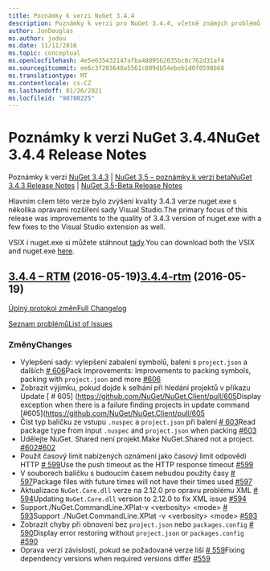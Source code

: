 ```yaml
---
title: Poznámky k verzi NuGet 3.4.4
description: Poznámky k verzi pro NuGet 3.4.4, včetně známých problémů, oprav chyb, přidaných funkcí a chcete odeslat obecnou.
author: JonDouglas
ms.author: jodou
ms.date: 11/11/2016
ms.topic: conceptual
ms.openlocfilehash: 4e5e635432147afba4809562035bc8c762d31af4
ms.sourcegitcommit: ee6c3f203648a5561c809db54ebeb1d0f0598b68
ms.translationtype: MT
ms.contentlocale: cs-CZ
ms.lasthandoff: 01/26/2021
ms.locfileid: "98780225"
---
```

# <a name="nuget-344-release-notes"></a><span data-ttu-id="3aa70-103">Poznámky k verzi NuGet 3.4.4</span><span class="sxs-lookup"><span data-stu-id="3aa70-103">NuGet 3.4.4 Release Notes</span></span>

<span data-ttu-id="3aa70-104">Poznámky k verzi [NuGet 3.4.3](../release-notes/nuget-3.4.3.md)  |  [NuGet 3,5 – poznámky k verzi beta](../release-notes/nuget-3.5-Beta.md)</span><span class="sxs-lookup"><span data-stu-id="3aa70-104">[NuGet 3.4.3 Release Notes](../release-notes/nuget-3.4.3.md) | [NuGet 3.5-Beta Release Notes](../release-notes/nuget-3.5-Beta.md)</span></span>

<span data-ttu-id="3aa70-105">Hlavním cílem této verze bylo zvýšení kvality 3.4.3 verze nuget.exe s několika opravami rozšíření sady Visual Studio.</span><span class="sxs-lookup"><span data-stu-id="3aa70-105">The primary focus of this release was improvements to the quality of 3.4.3 version of nuget.exe with a few fixes to the Visual Studio extension as well.</span></span>

<span data-ttu-id="3aa70-106">VSIX i nuget.exe si můžete stáhnout [tady](https://dist.nuget.org/index.html).</span><span class="sxs-lookup"><span data-stu-id="3aa70-106">You can download both the VSIX and nuget.exe [here](https://dist.nuget.org/index.html).</span></span>

## <a name="344-rtm-2016-05-19"></a><span data-ttu-id="3aa70-107">[3.4.4 – RTM](https://github.com/NuGet/NuGet.Client/tree/3.4.4-rtm) (2016-05-19)</span><span class="sxs-lookup"><span data-stu-id="3aa70-107">[3.4.4-rtm](https://github.com/NuGet/NuGet.Client/tree/3.4.4-rtm) (2016-05-19)</span></span>

[<span data-ttu-id="3aa70-108">Úplný protokol změn</span><span class="sxs-lookup"><span data-stu-id="3aa70-108">Full Changelog</span></span>](https://github.com/NuGet/NuGet.Client/compare/3.5.0-beta-final...3.4.4-rtm)

[<span data-ttu-id="3aa70-109">Seznam problémů</span><span class="sxs-lookup"><span data-stu-id="3aa70-109">List of Issues</span></span>](https://github.com/NuGet/Home/issues?q=is%3Aissue+milestone%3A3.4.4+is%3Aclosed)

### <a name="changes"></a><span data-ttu-id="3aa70-110">Změny</span><span class="sxs-lookup"><span data-stu-id="3aa70-110">Changes</span></span>

- <span data-ttu-id="3aa70-111">Vylepšení sady: vylepšení zabalení symbolů, balení s `project.json` a dalších [ \# 606](https://github.com/NuGet/NuGet.Client/pull/606)</span><span class="sxs-lookup"><span data-stu-id="3aa70-111">Pack Improvements: Improvements to packing symbols, packing with `project.json` and more [\#606](https://github.com/NuGet/NuGet.Client/pull/606)</span></span>
- <span data-ttu-id="3aa70-112">Zobrazit výjimku, pokud dojde k selhání při hledání projektů v příkazu Update [ \# 605] (https://github.com/NuGet/NuGet.Client/pull/605</span><span class="sxs-lookup"><span data-stu-id="3aa70-112">Display exception when there is a failure finding projects in update command [\#605](https://github.com/NuGet/NuGet.Client/pull/605</span></span>
- <span data-ttu-id="3aa70-113">Číst typ balíčku ze vstupu `.nuspec` a `project.json` při balení [ \# 603](https://github.com/NuGet/NuGet.Client/pull/603)</span><span class="sxs-lookup"><span data-stu-id="3aa70-113">Read package type from input `.nuspec` and `project.json` when packing [\#603](https://github.com/NuGet/NuGet.Client/pull/603)</span></span>
- <span data-ttu-id="3aa70-114">Udělejte NuGet. Shared není projekt.</span><span class="sxs-lookup"><span data-stu-id="3aa70-114">Make NuGet.Shared not a project.</span></span> [<span data-ttu-id="3aa70-115">\#602</span><span class="sxs-lookup"><span data-stu-id="3aa70-115">\#602</span></span>](https://github.com/NuGet/NuGet.Client/pull/602)
- <span data-ttu-id="3aa70-116">Použít časový limit nabízených oznámení jako časový limit odpovědi HTTP [ \# 599](https://github.com/NuGet/NuGet.Client/pull/599)</span><span class="sxs-lookup"><span data-stu-id="3aa70-116">Use the push timeout as the HTTP response timeout [\#599](https://github.com/NuGet/NuGet.Client/pull/599)</span></span>
- <span data-ttu-id="3aa70-117">V souborech balíčku s budoucím časem nebudou použity časy [ \# 597](https://github.com/NuGet/NuGet.Client/pull/597)</span><span class="sxs-lookup"><span data-stu-id="3aa70-117">Package files with future times will not have their times used [\#597](https://github.com/NuGet/NuGet.Client/pull/597)</span></span>
- <span data-ttu-id="3aa70-118">Aktualizace `NuGet.Core.dll` verze na 2.12.0 pro opravu problému XML [ \# 594](https://github.com/NuGet/NuGet.Client/pull/594)</span><span class="sxs-lookup"><span data-stu-id="3aa70-118">Updating `NuGet.Core.dll` version to 2.12.0 to fix XML issue [\#594](https://github.com/NuGet/NuGet.Client/pull/594)</span></span>
- <span data-ttu-id="3aa70-119">Support./NuGet.CommandLine.XPlat-v \<verbosity\> \<mode\> [ \# 593](https://github.com/NuGet/NuGet.Client/pull/593)</span><span class="sxs-lookup"><span data-stu-id="3aa70-119">Support ./NuGet.CommandLine.XPlat -v \<verbosity\> \<mode\> [\#593](https://github.com/NuGet/NuGet.Client/pull/593)</span></span>
- <span data-ttu-id="3aa70-120">Zobrazit chyby při obnovení bez `project.json` nebo `packages.config` [ \# 590](https://github.com/NuGet/NuGet.Client/pull/590)</span><span class="sxs-lookup"><span data-stu-id="3aa70-120">Display error restoring without `project.json` or `packages.config` [\#590](https://github.com/NuGet/NuGet.Client/pull/590)</span></span>
- <span data-ttu-id="3aa70-121">Oprava verzí závislostí, pokud se požadované verze liší [ \# 559](https://github.com/NuGet/NuGet.Client/pull/559)</span><span class="sxs-lookup"><span data-stu-id="3aa70-121">Fixing dependency versions when required versions differ [\#559](https://github.com/NuGet/NuGet.Client/pull/559)</span></span>
